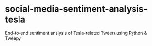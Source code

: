 # social-media-sentiment-analysis-tesla
End-to-end sentiment analysis of Tesla-related Tweets using Python &amp; Tweepy
